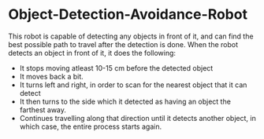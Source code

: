 # Object-Detection-Avoidance-Robot
This robot is capable of detecting any objects in front of it, and can find the best possible path to travel after the detection is done.
When the robot detects an object in front of it, it does the following:
- It stops moving atleast 10-15 cm before the detected object
- It moves back a bit.
- It turns left and right, in order to scan for the nearest object that it can detect
- It then turns to the side which it detected as having an object the farthest away.
- Continues travelling along that direction until it detects another object, in which case, the entire process starts again.

